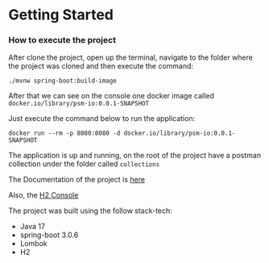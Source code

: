# Getting Started

### How to execute the project
After clone the project, open up the terminal, navigate to the folder where the project was cloned 
and then execute the command:

`./mvnw spring-boot:build-image`

After that we can see on the console one docker image called `docker.io/library/psm-io:0.0.1-SNAPSHOT`

Just execute the command below to run the application:

`docker run --rm -p 8080:8080 -d docker.io/library/psm-io:0.0.1-SNAPSHOT`

The application is up and running, on the root of the project have a postman collection under the folder called 
`collections`

The Documentation of the project is [here](http://localhost:8080/swagger-ui/index.html#/)

Also, the [H2 Console](http://localhost:8080/h2-console/)

The project was built using the follow stack-tech:
* Java 17
* spring-boot 3.0.6
* Lombok
* H2
